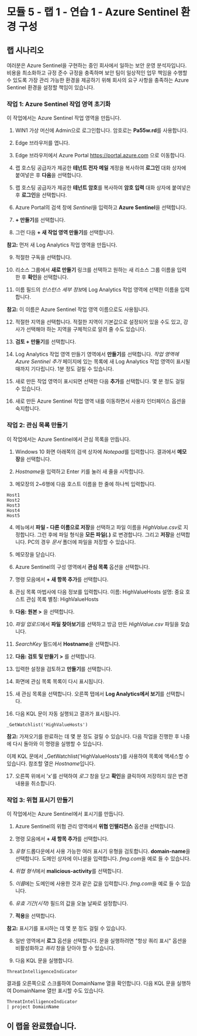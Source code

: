 # 모듈 5 - 랩 1 - 연습 1 - Azure Sentinel 환경 구성

## 랩 시나리오

여러분은 Azure Sentinel을 구현하는 중인 회사에서 일하는 보안 운영 분석자입니다. 비용을 최소화하고 규정 준수 규정을 충족하며 보안 팀이 일상적인 업무 책임을 수행할 수 있도록 가장 관리 가능한 환경을 제공하기 위해 회사의 요구 사항을 충족하는 Azure Sentinel 환경을 설정할 책임이 있습니다.

### 작업 1: Azure Sentinel 작업 영역 초기화

이 작업에서는 Azure Sentinel 작업 영역을 만듭니다.

1. WIN1 가상 머신에 Admin으로 로그인합니다. 암호로는 **Pa55w.rd**를 사용합니다.  

2. Edge 브라우저를 엽니다.

3. Edge 브라우저에서 Azure Portal https://portal.azure.com 으로 이동합니다.

4. 랩 호스팅 공급자가 제공한 **테넌트 전자 메일** 계정을 복사하여 **로그인** 대화 상자에 붙여넣은 후 **다음**을 선택합니다.

5. 랩 호스팅 공급자가 제공한 **테넌트 암호**를 복사하여 **암호 입력** 대화 상자에 붙여넣은 후 **로그인**을 선택합니다.

6. Azure Portal의 검색 창에 *Sentinel*을 입력하고 **Azure Sentinel**을 선택합니다.

7. **+ 만들기**를 선택합니다.

8. 그런 다음 **+ 새 작업 영역 만들기**를 선택합니다.

**참고:** 먼저 새 Log Analytics 작업 영역을 만듭니다.

9. 적절한 구독을 선택합니다.

10. 리소스 그룹에서 **새로 만들기** 링크를 선택하고 원하는 새 리소스 그룹 이름을 입력한 후 **확인**을 선택합니다.

11. 이름 필드의 *인스턴스 세부 정보*에 Log Analytics 작업 영역에 선택한 이름을 입력합니다.

**참고:** 이 이름은 Azure Sentinel 작업 영역 이름으로도 사용됩니다.

12. 적절한 지역을 선택합니다. 적절한 지역이 기본값으로 설정되어 있을 수도 있고, 강사가 선택해야 하는 지역을 구체적으로 알려 줄 수도 있습니다.  

13. **검토 + 만들기**를 선택합니다.

14. Log Analytics 작업 영역 만들기 영역에서 **만들기**를 선택합니다. *작업 영역에 Azure Sentinel 추가* 페이지에 있는 목록에 새 Log Analytics 작업 영역이 표시될 때까지 기다립니다.  1분 정도 걸릴 수 있습니다.

15. 새로 만든 작업 영역이 표시되면 선택한 다음 **추가**를 선택합니다. 몇 분 정도 걸릴 수 있습니다.

16. 새로 만든 Azure Sentinel 작업 영역 내를 이동하면서 사용자 인터페이스 옵션을 숙지합니다.

### 작업 2: 관심 목록 만들기

이 작업에서는 Azure Sentinel에서 관심 목록을 만듭니다.

1. Windows 10 화면 아래쪽의 검색 상자에 *Notepad*를 입력합니다.  결과에서 **메모장**을 선택합니다.

2. *Hostname*을 입력하고 Enter 키를 눌러 새 줄을 시작합니다.

3. 메모장의 2~6행에 다음 호스트 이름을 한 줄에 하나씩 입력합니다.
```Notepad
Host1
Host2
Host3
Host4
Host5
```

4. 메뉴에서 **파일 - 다른 이름으로 저장**을 선택하고 파일 이름을 *HighValue.csv*로 지정합니다.  그런 후에 파일 형식을 **모든 파일(*.*)** 로 변경합니다.  그리고 **저장**을 선택합니다.  PC의 경우 *문서* 폴더에 파일을 저장할 수 있습니다.

5. 메모장을 닫습니다.

6. Azure Sentinel의 구성 영역에서 **관심 목록** 옵션을 선택합니다.

7. 명령 모음에서 **+ 새 항목 추가**를 선택합니다.

8. 관심 목록 마법사에 다음 정보를 입력합니다.
    이름: HighValueHosts
    설명: 중요 호스트
    관심 목록 별칭: HighValueHosts

9. **다음: 원본 >** 을 선택합니다.

10. *파일 업로드*에서 **파일 찾아보기**를 선택하고 방금 만든 *HighValue.csv* 파일을 찾습니다.

11. *SearchKey* 필드에서 **Hostname**을 선택합니다.

12. **다음: 검토 및 만들기 >** 를 선택합니다.

13. 입력한 설정을 검토하고 **만들기**를 선택합니다.

14. 화면에 관심 목록 목록이 다시 표시됩니다.

15. 새 관심 목록을 선택합니다.  오른쪽 탭에서 **Log Analytics에서 보기**를 선택합니다.

16. 다음 KQL 문이 자동 실행되고 결과가 표시됩니다.

```KQL
_GetWatchlist('HighValueHosts')
```

**참고:** 가져오기를 완료하는 데 몇 분 정도 걸릴 수 있습니다. 다음 작업을 진행한 후 나중에 다시 돌아와 이 명령을 실행할 수 있습니다.

이제 KQL 문에서 _GetWatchlist('HighValueHosts')를 사용하여 목록에 액세스할 수 있습니다. 참조할 열은 *Hostname*입니다.

17. 오른쪽 위에서 'x'를 선택하여 *로그* 창을 닫고 **확인**을 클릭하여 저장하지 않은 변경 내용을 취소합니다.

### 작업 3: 위협 표시기 만들기

이 작업에서는 Azure Sentinel에서 표시기를 만듭니다.

1. Azure Sentinel의 위협 관리 영역에서 **위협 인텔리전스** 옵션을 선택합니다.

2. 명령 모음에서 **+ 새 항목 추가**를 선택합니다.

3. *유형* 드롭다운에서 사용 가능한 여러 표시기 유형을 검토합니다. **domain-name**을 선택합니다. 도메인 상자에 이니셜을 입력합니다. *fmg.com*을 예로 들 수 있습니다.

4. *위협 형식*에서 **malicious-activity**를 선택합니다.

5. *이름*에는 도메인에 사용한 것과 같은 값을 입력합니다. *fmg.com*을 예로 들 수 있습니다.

6. *유효 기간(시작)* 필드의 값을 오늘 날짜로 설정합니다.

7. **적용**을 선택합니다.

**참고:** 표시기를 표시하는 데 몇 분 정도 걸릴 수 있습니다.

8. 일반 영역에서 **로그** 옵션을 선택합니다. 문을 실행하려면 "항상 쿼리 표시" 옵션을 비활성화하고 *쿼리* 창을 닫아야 할 수 있습니다.

9. 다음 KQL 문을 실행합니다.

```KQL
ThreatIntelligenceIndicator
```
결과를 오른쪽으로 스크롤하여 DomainName 열을 확인합니다. 다음 KQL 문을 실행하여 DomainName 열만 표시할 수도 있습니다.  

```KQL
ThreatIntelligenceIndicator
| project DomainName
```

## 이 랩을 완료했습니다.
